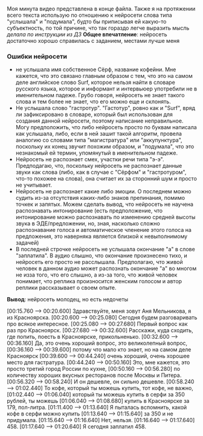 Моя минута видео представлена в конце файла. Также я на протяжении всего текста использую по отношению к нейросети слова типа "услышала" и "подумала", будто бы приписывая ей какую-то субъектность, по той  причине, что так гораздо легче выразить мысль
_делала по инструкции из ДЗ_
**Общее впечатление**: нейросеть достаточно хорошо справилась с заданием, местами лучше меня 
### Ошибки нейросети 
- не услышала имя собственное Сёрф, название кофейни. Мне кажется, что это связано главным образом с тем, что это на самом деле английское слово Surf, которое нельзя найти в словаре русского языка, которое и информант и интервьюер употребили не в именительном падеже. Грубо говоря, нейросеть не знает такого слова и тем более не знает, что его можно еще и склонять.
- Не услышала слово "гастротур". "Гастотур", ровно как и "Surf", вряд ли зафиксировано в словаре, который был использован для создания данной нейросети, поэтому написание неправильное. Могу предположить, что либо нейросеть просто по буквам написала как услышала, либо, если в ней зашит такой алгоритм, провела аналогию со словами типа "магистратура" или "аккупунктура", поскольку их конец звучит похожим образом, и "подумала", что это незнакомый ей термин, упомянутый в именительном падеже.
- Нейросеть не распознает смех, участки речи типа "э-э". Предподагаю, что, поскольку нейросеть не распознает данные звуки как слова (либо, как в случае с "Сёрфом" и "гастротуром", что-то похожее на слова), она считает их за сторонний шум и просто не учитывает.
- Нейросеть не распознает какие либо эмоции. О последнем можно судить из-за отсутствия каких-либо знаков препинания, помимо точкек и запятых. Можем сделать вывод, что нейросеть не научена распознавать интонирование (есть предположение, что интонирование можно распознавать по изменению средней высоты звука в ЭДЕ/предложении, но, зная, насколько сложно распознавание голоса и автоматическое членение этого голоса на предложения, это наверняка является близкой к невыполнимому задачей)
- В последней строчке нейросеть не услышала окончание "а" в слове "заплатила". В аудио слышно, что окончание произнесено тихо, и нейросеть его просто не расслышала. Предполагаю, что живой человек в данном аудио может распознать окончание "а" во многом не изза того, что его слышно, а из-за того, что живой человек понимает, что реплика произносится женским голосом и автор реплики рассказывает о своем опыте.

**Вывод**: нейросеть молодец, но есть недочеты



[00:15.760 --> 00:20.600]  Здравствуйте, меня зовут Аня Мельникова, я из Красноярска.
[00:20.600 --> 00:25.080]  Сегодня будем разговаривать про всякое интересное.
[00:25.080 --> 00:27.680]  Первый вопрос как раз про Красноярск.
[00:27.680 --> 00:32.600]  Расскажи, куда сходить, где попить, поесть в Красноярске, прикольненько.
[00:32.600 --> 00:36.160]  Да, это очень хороший вопрос, это великолепный вопрос,
[00:36.160 --> 00:39.600]  потому что мало кто знает, но на самом деле Красноярск
[00:39.600 --> 00:44.240]  очень хороший, очень хорошее место для гастратура.
[00:44.240 --> 00:50.160]  Это, мне кажется, это просто третий город России по кухне,
[00:50.160 --> 00:56.280]  по количеству хороших вкусных ресторанов после Москвы и Питера.
[00:56.320 --> 00:58.240]  И он дешевле, он сильно дешевле.
[00:58.240 --> 01:02.440]  То кофе, который ты можешь купить, тот кофе, не важно,
[01:02.440 --> 01:06.040]  который ты можешь купить в серфи за 350 рублей, ты можешь
[01:06.040 --> 01:08.680]  купить в Красноярске за 179, пол-литра.
[01:11.400 --> 01:13.640]  Я пыталась вспомнить, какой кофе в серфи можно купить
[01:13.640 --> 01:15.640]  за 350 и не придумала.
[01:15.640 --> 01:16.640]  Нет, нельзя.
[01:16.640 --> 01:17.640]  458.
[01:17.640 --> 01:20.640]  Я сегодня заплатил 458.

